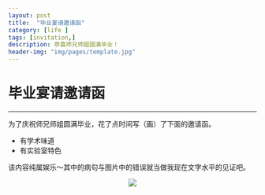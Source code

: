 ```yaml
---
layout: post
title:  "毕业宴请邀请函"
category: [life ]
tags: [invitation,]
description: 恭喜师兄师姐圆满毕业！
header-img: "img/pages/template.jpg"
---
```




# 毕业宴请邀请函
----
为了庆祝师兄师姐圆满毕业，花了点时间写（画）了下面的邀请函。

* 有学术味道
* 有实验室特色

该内容纯属娱乐～其中的病句与图片中的错误就当做我现在文字水平的见证吧。
<center>
    <p><img src="https://raw.githubusercontent.com/nuaa-wangj/nuaa-wangj.github.io/master/img/blogs/blog-invitation-20160329.jpg" align="center"></p>
</center>
